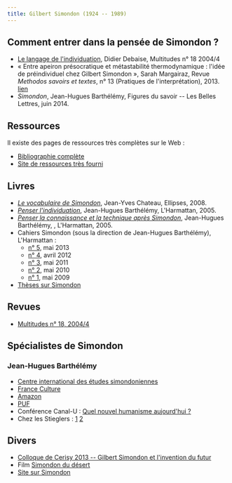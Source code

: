 ```yaml
---
title: Gilbert Simondon (1924 -- 1989)
---
```


## Comment entrer dans la pensée de Simondon ?

- [Le langage de l'individuation](http://www.cairn.info/revue-multitudes-2004-4-page-101.htm), Didier Debaise, Multitudes n° 18 2004/4
- « Entre apeiron présocratique et métastabilité thermodynamique : l'idée de préindividuel chez Gilbert Simondon », Sarah Margairaz, Revue *Methodos savoirs et textes*, n° 13 (Pratiques de l'interprétation), 2013.
  [lien](http://methodos.revues.org/3191)
- *Simondon*, Jean-Hugues Barthélémy, Figures du savoir -- Les Belles Lettres, juin 2014.

## Ressources

Il existe des pages de ressources très complètes sur le Web :

- [Bibliographie complète](http://gilbert.simondon.fr/content/biographie?q=content/publications-et-%C5%93uvres)
- [Site de ressources très fourni](http://monoskop.org/Gilbert_Simondon)

## Livres

- *[Le vocabulaire de Simondon](http://www.editions-ellipses.fr/product_info.php?products_id=6651)*, Jean-Yves Chateau, Ellipses, 2008.
- *[Penser l'individuation](http://www.editions-harmattan.fr/index.asp?navig=catalogue&obj=livre&no=18901)*, Jean-Hugues Barthélémy, L'Harmattan, 2005.
- *[Penser la connaissance et la technique après Simondon](http://www.editions-harmattan.fr/index.asp?navig=catalogue&obj=livre&no=19515)*, Jean-Hugues Barthélémy, , L'Harmattan, 2005.
- Cahiers Simondon (sous la direction de Jean-Hugues Barthélémy), L'Harmattan :
  - [n° 5](http://www.editions-harmattan.fr/index.asp?navig=catalogue&obj=livre&no=40204), mai 2013
  - [n° 4](http://www.editions-harmattan.fr/index.asp?navig=catalogue&obj=livre&no=36940), avril 2012
  - [n° 3](http://www.editions-harmattan.fr/index.asp?navig=catalogue&obj=livre&no=34017), mai 2011
  - [n° 2](http://www.editions-harmattan.fr/index.asp?navig=catalogue&obj=livre&no=31216), mai 2010
  - [n° 1](http://www.editions-harmattan.fr/index.asp?navig=catalogue&obj=livre&no=28590), mai 2009
- [Thèses sur Simondon](http://www.theses.fr/?q=simondon)

## Revues

- [Multitudes n° 18, 2004/4](http://www.cairn.info/revue-multitudes-2004-4.htm)

## Spécialistes de Simondon

### Jean-Hugues Barthélémy

- [Centre international des études simondoniennes](http://www.mshparisnord.fr/cides/)
- [France Culture](http://www.franceculture.fr/personne-jean-hugues-barth%C3%A9lemy.html)
- [Amazon](http://www.amazon.fr/Jean-Hugues-Barth%C3%A9l%C3%A9my/e/B004MZR7L4)
- [PUF](http://www.puf.com/Auteur:Jean-Hugues_Barth%C3%A9l%C3%A9my)
- Conférence Canal-U : [Quel nouvel humanisme aujourd'hui ?](http://www.canal-u.tv/video/universite_de_tous_les_savoirs/quel_nouvel_humanisme_aujourd_hui_jean_hugues_barthelemy.4112)
- Chez les Stieglers :
  [1](https://www.youtube.com/watch?v=VDJ30pI6kkY)
  [2](https://www.youtube.com/watch?v=i_hzR3oIDTw)

## Divers

- [Colloque de Cerisy 2013 -- Gilbert Simondon et l'invention du futur](http://www.ccic-cerisy.asso.fr/simondon13.html)
- Film [Simondon du désert](http://www.hors-oeil.com/index.php?option=com_content&task=view&id=67&Itemid=1)
- [Site sur Simondon](http://gilbert1.simondon.fr/index.html)
